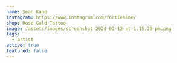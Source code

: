 ```yaml
---
name: Sean Kane
instagram: https://www.instagram.com/forties4me/
shop: Rose Gold Tattoo
image: /assets/images/screenshot-2024-02-12-at-1.15.29 pm.png
tags:
  - artist
active: true
featured: false
---
```

